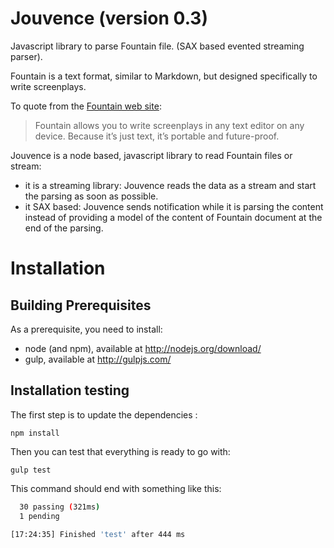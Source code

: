 # Jouvence (version 0.3)

Javascript library to parse Fountain file. (SAX based evented streaming parser).

Fountain is a text format, similar to Markdown, but designed specifically
to write screenplays.

To quote from the [Fountain web site](http://fountain.io/):

> Fountain allows you to write screenplays in any text editor on any device. Because it’s just text, it’s portable and future-proof.

Jouvence is a node based, javascript library to read Fountain files or stream:

* it is a streaming library: Jouvence reads the data as a stream and start the parsing as soon as possible.
* it SAX based: Jouvence sends notification while it is parsing the content instead of providing a model of the content of Fountain document at the end of the parsing.

# Installation

## Building Prerequisites
As a prerequisite, you need to install:

* node (and npm), available at http://nodejs.org/download/
* gulp, available at http://gulpjs.com/

## Installation testing

The first step is to update the dependencies :

    npm install
    
Then you can test that everything is ready to go with:

    gulp test

This command should end with something like this:

```bash
  30 passing (321ms)
  1 pending

[17:24:35] Finished 'test' after 444 ms
```

